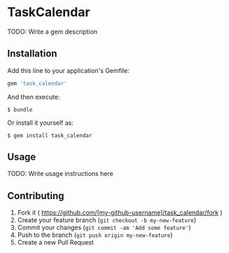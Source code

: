 # TaskCalendar

TODO: Write a gem description

## Installation

Add this line to your application's Gemfile:

```ruby
gem 'task_calendar'
```

And then execute:

    $ bundle

Or install it yourself as:

    $ gem install task_calendar

## Usage

TODO: Write usage instructions here

## Contributing

1. Fork it ( https://github.com/[my-github-username]/task_calendar/fork )
2. Create your feature branch (`git checkout -b my-new-feature`)
3. Commit your changes (`git commit -am 'Add some feature'`)
4. Push to the branch (`git push origin my-new-feature`)
5. Create a new Pull Request
